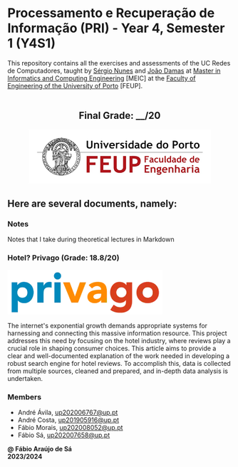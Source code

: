 # Processamento e Recuperação de Informação (PRI) - Year 4, Semester 1 (Y4S1)

This repository contains all the exercises and assessments of the UC Redes de Computadores, taught by [Sérgio Nunes](https://sigarra.up.pt/feup/pt/func_geral.formview?p_codigo=310021) and [João Damas](https://sigarra.up.pt/feup/pt/func_geral.formview?p_codigo=604521) at [Master in Informatics and Computing Engineering](https://sigarra.up.pt/feup/pt/cur_geral.cur_view?pv_curso_id=22862) [MEIC] at the [Faculty of Engineering of the University of Porto](https://sigarra.up.pt/feup/pt/web_page.Inicial) [FEUP]. <br> <br>

<h2 align = "center" >Final Grade: __/20</h2>
<p align = "center" >
  <img 
       title = "FEUP logo"
       src = "Images//FEUP_Logo.png" 
       alt = "FEUP Logo"  
       />
</p>

## Here are several documents, namely:

### Notes

Notes that I take during theoretical lectures in Markdown <br>

### Hotel? Privago (Grade: 18.8/20)

![Privago logo](./Project/imgs/logo.png)

The internet's exponential growth demands appropriate systems for harnessing and connecting this massive information resource. This project addresses this need by focusing on the hotel industry, where reviews play a crucial role in shaping consumer choices. This article aims to provide a clear and well-documented explanation of the work needed in developing a robust search engine for hotel reviews. To accomplish this, data is collected from multiple sources, cleaned and prepared, and in-depth data analysis is undertaken.

### Members

- André Ávila, up202006767@up.pt
- André Costa, up201905916@up.pt
- Fábio Morais, up202008052@up.pt
- Fábio Sá, up202007658@up.pt

**@ Fábio Araújo de Sá** <br>
**2023/2024**